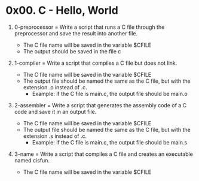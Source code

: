 # 0x00. C - Hello, World

1. 0-preprocessor = Write a script that runs a C file through the preprocessor and save the result into another file.

	* The C file name will be saved in the variable $CFILE
	* The output should be saved in the file c
2. 1-compiler = Write a script that compiles a C file but does not link.

	* The C file name will be saved in the variable $CFILE
	* The output file should be named the same as the C file, but with the extension .o instead of .c.
		* Example: if the C file is main.c, the output file should be main.o
3. 2-assembler = Write a script that generates the assembly code of a C code and save it in an output file.

	* The C file name will be saved in the variable $CFILE
	* The output file should be named the same as the C file, but with the extension .s instead of .c.
		* Example: if the C file is main.c, the output file should be main.s
4. 3-name = Write a script that compiles a C file and creates an executable named cisfun.

	* The C file name will be saved in the variable $CFILE
